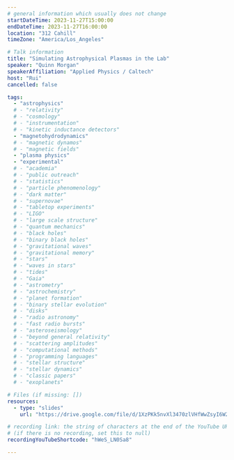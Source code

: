 ```yaml
---
# general information which usually does not change
startDateTime: 2023-11-27T15:00:00
endDateTime: 2023-11-27T16:00:00
location: "312 Cahill"
timeZone: "America/Los_Angeles"

# Talk information
title: "Simulating Astrophysical Plasmas in the Lab"
speaker: "Quinn Morgan"
speakerAffiliation: "Applied Physics / Caltech"
host: "Rui"
cancelled: false

tags:
  - "astrophysics"
  # - "relativity"
  # - "cosmology"
  # - "instrumentation"
  # - "kinetic inductance detectors"
  - "magnetohydrodynamics"
  # - "magnetic dynamos"
  # - "magnetic fields"
  - "plasma physics"
  - "experimental"
  # - "academia"
  # - "public outreach"
  # - "statistics"
  # - "particle phenomenology"
  # - "dark matter"
  # - "supernovae"
  # - "tabletop experiments"
  # - "LIGO"
  # - "large scale structure"
  # - "quantum mechanics"
  # - "black holes"
  # - "binary black holes"
  # - "gravitational waves"
  # - "gravitational memory"
  # - "stars"
  # - "waves in stars"
  # - "tides"
  # - "Gaia"
  # - "astrometry"
  # - "astrochemistry"
  # - "planet formation"
  # - "binary stellar evolution"
  # - "disks"
  # - "radio astronomy"
  # - "fast radio bursts"
  # - "asteroseismology"
  # - "beyond general relativity"
  # - "scattering amplitudes"
  # - "computational methods"
  # - "programming languages"
  # - "stellar structure"
  # - "stellar dynamics"
  # - "classic papers"
  # - "exoplanets"

# Files (if missing: [])
resources:
  - type: "slides"
    url: "https://drive.google.com/file/d/1XzPKk5nvXl3470zlVHfWwZsyI6W2FVhD/view?usp=drive_link"

# recording link: the string of characters at the end of the YouTube URL
# (if there is no recording, set this to null)
recordingYouTubeShortcode: "hWeS_LN0Sa8"

---
```



